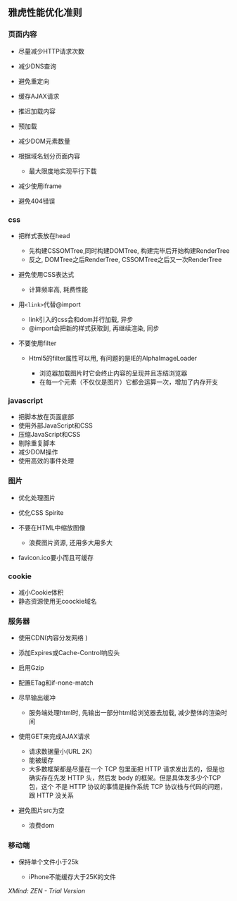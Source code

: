 ## 雅虎性能优化准则

### 页面内容

- 尽量减少HTTP请求次数
- 减少DNS查询
- 避免重定向
- 缓存AJAX请求 
- 推迟加载内容 
- 预加载 
- 减少DOM元素数量
- 根据域名划分页面内容 

	- 最大限度地实现平行下载

- 减少使用iframe
- 避免404错误

### css

- 把样式表放在head 

	- 先构建CSSOMTree,同时构建DOMTree, 构建完毕后开始构建RenderTree
	- 反之, DOMTree之后RenderTree, CSSOMTree之后又一次RenderTree

- 避免使用CSS表达式

	- 计算频率高, 耗费性能

- 用`<link>`代替@import 

	- link引入的css会和dom并行加载,  异步
	- @import会把新的样式获取到, 再继续渲染, 同步

- 不要使用filter

	- Html5的filter属性可以用,  有问题的是IE的AlphaImageLoader

		- 浏览器加载图片时它会终止内容的呈现并且冻结浏览器
		- 在每一个元素（不仅仅是图片）它都会运算一次，增加了内存开支

### javascript

- 把脚本放在页面底部 
- 使用外部JavaScript和CSS 
- 压缩JavaScript和CSS
- 剔除重复脚本 
- 减少DOM操作
- 使用高效的事件处理

### 图片

- 优化处理图片
- 优化CSS Spirite
- 不要在HTML中缩放图像 

	- 浪费图片资源, 还用多大用多大

- favicon.ico要小而且可缓存 

### cookie

- 减小Cookie体积 
- 静态资源使用无coockie域名 

### 服务器

- 使用CDN(内容分发网络 )
- 添加Expires或Cache-Control响应头
- 启用Gzip
- 配置ETag和if-none-match
- 尽早输出缓冲

	- 服务端处理html时, 先输出一部分html给浏览器去加载, 减少整体的渲染时间 

- 使用GET来完成AJAX请求 

	- 请求数据量小(URL 2K)
	- 能被缓存	
	- 大多数框架都是尽量在一个 TCP 包里面把 HTTP 请求发出去的，但是也确实存在先发 HTTP 头，然后发 body 的框架。但是具体发多少个TCP包，这个 不是 HTTP 协议的事情是操作系统 TCP 协议栈与代码的问题，跟 HTTP 没关系

- 避免图片src为空

	- 浪费dom

### 移动端

- 保持单个文件小于25k

	- iPhone不能缓存大于25K的文件

*XMind: ZEN - Trial Version*